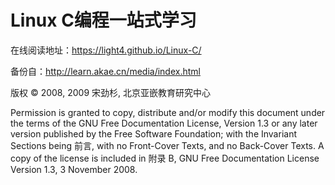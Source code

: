 # Linux C编程一站式学习

在线阅读地址：<https://light4.github.io/Linux-C/>

备份自：<http://learn.akae.cn/media/index.html>

版权 © 2008, 2009 宋劲杉, 北京亚嵌教育研究中心

Permission is granted to copy, distribute and/or modify this document under the terms of the GNU Free Documentation License, Version 1.3 or any later version published by the Free Software Foundation; with the Invariant Sections being 前言, with no Front-Cover Texts, and no Back-Cover Texts. A copy of the license is included in 附录 B, GNU Free Documentation License Version 1.3, 3 November 2008.
